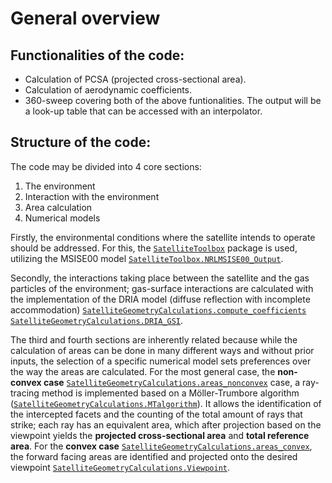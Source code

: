 # General overview

## Functionalities of the code:

* Calculation of PCSA (projected cross-sectional area).
* Calculation of aerodynamic coefficients.
* 360-sweep covering both of the above funtionalities. The output will be a look-up table that can be accessed with an interpolator.

## Structure of the code:

The code may be divided into 4 core sections:
1. The environment
2. Interaction with the environment
3. Area calculation
4. Numerical models

Firstly, the environmental conditions where the satellite intends to operate should be addressed. For this, the  [`SatelliteToolbox`](@ref) package is used, utilizing the MSISE00 model [`SatelliteToolbox.NRLMSISE00_Output`](@ref). 

Secondly, the interactions taking place between the satellite and the gas particles of the environment; gas-surface interactions
are calculated with the implementation of the DRIA model (diffuse reflection with incomplete accommodation) [`SatelliteGeometryCalculations.compute_coefficients`](@ref) [`SatelliteGeometryCalculations.DRIA_GSI`](@ref). 

The third and fourth sections are inherently related because while the calculation of areas can be done in many different ways
and without prior inputs, the selection of a specific numerical model sets preferences over the way the areas are calculated. For the most general case, the **non-convex case** [`SatelliteGeometryCalculations.areas_nonconvex`](@ref) case, a ray-tracing method is implemented based on a Möller-Trumbore algorithm ([`SatelliteGeometryCalculations.MTalgorithm`](@ref)). It allows the identification of the intercepted facets and the counting of the total amount of rays that strike; each ray has an equivalent area, which after projection based on the viewpoint yields the **projected cross-sectional area** and **total reference area**. For the **convex case** [`SatelliteGeometryCalculations.areas_convex`](@ref), the forward facing areas are identified and projected onto the desired viewpoint [`SatelliteGeometryCalculations.Viewpoint`](@ref).